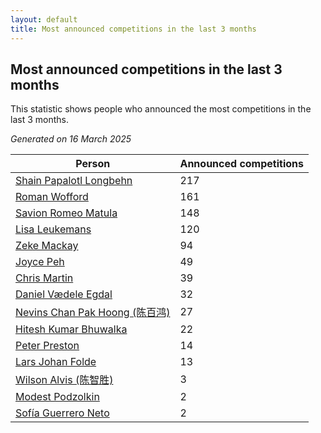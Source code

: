 ```yaml
---
layout: default
title: Most announced competitions in the last 3 months
---
```

## Most announced competitions in the last 3 months
This statistic shows people who announced the most competitions in the last 3 months.

*Generated on 16 March 2025*

| Person | Announced competitions |
| --- | --- |
| [Shain Papalotl Longbehn](https://www.worldcubeassociation.org/persons/2020LONG05) | 217 |
| [Roman Wofford](https://www.worldcubeassociation.org/persons/2017WOFF01) | 161 |
| [Savion Romeo Matula](https://www.worldcubeassociation.org/persons/2019MATU03) | 148 |
| [Lisa Leukemans](https://www.worldcubeassociation.org/persons/2021LEUK01) | 120 |
| [Zeke Mackay](https://www.worldcubeassociation.org/persons/2015MACK06) | 94 |
| [Joyce Peh](https://www.worldcubeassociation.org/persons/2017PEHJ01) | 49 |
| [Chris Martin](https://www.worldcubeassociation.org/persons/2013MART03) | 39 |
| [Daniel Vædele Egdal](https://www.worldcubeassociation.org/persons/2013EGDA01) | 32 |
| [Nevins Chan Pak Hoong (陈百鸿)](https://www.worldcubeassociation.org/persons/2010CHAN20) | 27 |
| [Hitesh Kumar Bhuwalka](https://www.worldcubeassociation.org/persons/2022BHUW01) | 22 |
| [Peter Preston](https://www.worldcubeassociation.org/persons/2017PRES02) | 14 |
| [Lars Johan Folde](https://www.worldcubeassociation.org/persons/2018FOLD01) | 13 |
| [Wilson Alvis (陈智胜)](https://www.worldcubeassociation.org/persons/2011ALVI01) | 3 |
| [Modest Podzolkin](https://www.worldcubeassociation.org/persons/2017PODZ01) | 2 |
| [Sofía Guerrero Neto](https://www.worldcubeassociation.org/persons/2017NETO02) | 2 |
